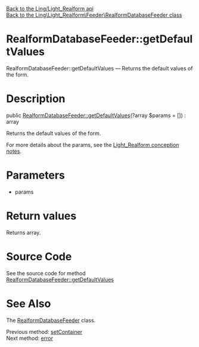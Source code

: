 [Back to the Ling/Light_Realform api](https://github.com/lingtalfi/Light_Realform/blob/master/doc/api/Ling/Light_Realform.md)<br>
[Back to the Ling\Light_Realform\Feeder\RealformDatabaseFeeder class](https://github.com/lingtalfi/Light_Realform/blob/master/doc/api/Ling/Light_Realform/Feeder/RealformDatabaseFeeder.md)


RealformDatabaseFeeder::getDefaultValues
================



RealformDatabaseFeeder::getDefaultValues — Returns the default values of the form.




Description
================


public [RealformDatabaseFeeder::getDefaultValues](https://github.com/lingtalfi/Light_Realform/blob/master/doc/api/Ling/Light_Realform/Feeder/RealformDatabaseFeeder/getDefaultValues.md)(?array $params = []) : array




Returns the default values of the form.

For more details about the params, see the [Light_Realform conception notes](https://github.com/lingtalfi/Light_Realform/blob/master/doc/pages/conception-notes.md).




Parameters
================


- params

    


Return values
================

Returns array.








Source Code
===========
See the source code for method [RealformDatabaseFeeder::getDefaultValues](https://github.com/lingtalfi/Light_Realform/blob/master/Feeder/RealformDatabaseFeeder.php#L54-L79)


See Also
================

The [RealformDatabaseFeeder](https://github.com/lingtalfi/Light_Realform/blob/master/doc/api/Ling/Light_Realform/Feeder/RealformDatabaseFeeder.md) class.

Previous method: [setContainer](https://github.com/lingtalfi/Light_Realform/blob/master/doc/api/Ling/Light_Realform/Feeder/RealformDatabaseFeeder/setContainer.md)<br>Next method: [error](https://github.com/lingtalfi/Light_Realform/blob/master/doc/api/Ling/Light_Realform/Feeder/RealformDatabaseFeeder/error.md)<br>

